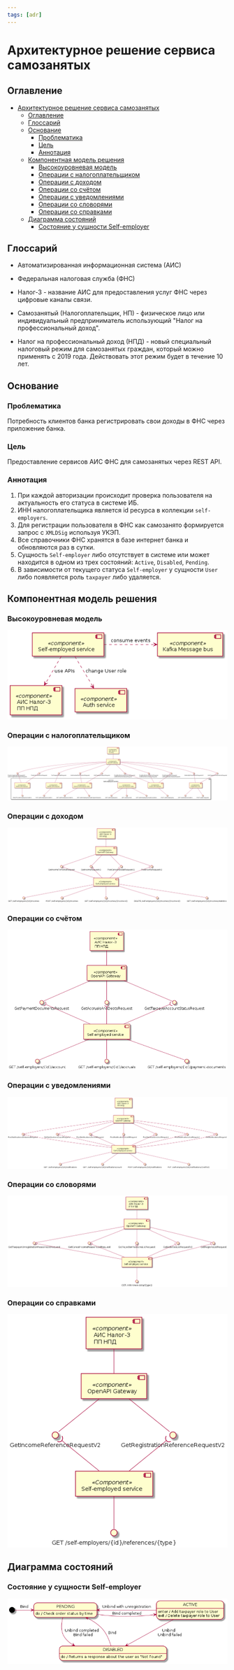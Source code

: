 ```yaml
---
tags: [adr]
---
```


# Архитектурное решение сервиса самозанятых

## Оглавление

- [Архитектурное решение сервиса самозанятых](#архитектурное-решение-сервиса-самозанятых)
  - [Оглавление](#оглавление)
  - [Глоссарий](#глоссарий)
  - [Основание](#основание)
    - [Проблематика](#проблематика)
    - [Цель](#цель)
    - [Аннотация](#аннотация)
  - [Компонентная модель решения](#компонентная-модель-решения)
    - [Высокоуровневая модель](#высокоуровневая-модель)
    - [Операции с налогоплательщиком](#операции-с-налогоплательщиком)
    - [Операции с доходом](#операции-с-доходом)
    - [Операции со счётом](#операции-со-счётом)
    - [Операции с уведомлениями](#операции-с-уведомлениями)
    - [Операции со словорями](#операции-со-словорями)
    - [Операции со справками](#операции-со-справками)
  - [Диаграмма состояний](#диаграмма-состояний)
    - [Состояние у сущности Self-employer](#состояние-у-сущности-self-employer)

## Глоссарий

- Автоматизированная информационная система (АИС)

- Федеральная налоговая служба (ФНС)

- Налог-3 - название АИС для предоставления услуг ФНС через цифровые каналы связи.

- Самозанятый (Налогоплательщик, НП) - физическое лицо или индивидуальный предприниматель использующий "Налог на профессиональный доход".

- Налог на профессиональный доход (НПД) - новый специальный налоговый режим для самозанятых граждан, который можно применять с 2019 года. Действовать этот режим будет в течение 10 лет.

## Основание

### Проблематика

Потребность клиентов банка регистрировать свои доходы в ФНС через приложение банка.

### Цель

Предоставление сервисов АИС ФНС для самозанятых через REST API.

### Аннотация

1. При каждой авторизации происходит проверка пользователя на актуальность его статуса в системе ИБ.
2. ИНН налогоплательщика является id ресурса в коллекции `self-employers`.
3. Для регистрации пользователя в ФНС как самозанято формируется запрос с `XMLDSig` используя УКЭП.
4. Все справочники ФНС хранятся в базе интернет банка и обновляются раз в сутки.
5. Сущность `Self-employer` либо отсутствует в системе или может находится в одном из трех состояний: `Active`, `Disabled`, `Pending`.
6. В зависимости от текущего статуса `Self-employer` у сущности `User` либо появляется роль `taxpayer` либо удаляется.

## Компонентная модель решения

### Высокоуровневая модель

![hi-level-model-components.png](../../assets/images/diagrams/self-employed-service/components/hi-level-model-components.png)

### Операции с налогоплательщиком

![self-employer-components.png](../../assets/images/diagrams/self-employed-service/components/self-employer-components.png)

### Операции с доходом

![incomes-components.png](../../assets/images/diagrams/self-employed-service/components/incomes-components.png)

### Операции со счётом

![account-components.png](../../assets/images/diagrams/self-employed-service/components/account-components.png)

### Операции с уведомлениями

![notifications-components.png](../../assets/images/diagrams/self-employed-service/components/notifications-components.png)

### Операции со словорями

![references-data-components.png](../../assets/images/diagrams/self-employed-service/components/reference-data-components.png)

### Операции со справками

![references-components.png](../../assets/images/diagrams/self-employed-service/components/references-components.png)

## Диаграмма состояний

### Состояние у сущности Self-employer

![self-employer-state.png](../../assets/images/diagrams/self-employed-service/state/self-employer-state.png)